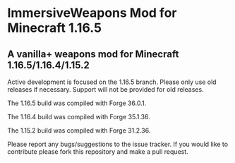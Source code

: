 # ImmersiveWeapons Mod for Minecraft 1.16.5
## A vanilla+ weapons mod for Minecraft 1.16.5/1.16.4/1.15.2
Active development is focused on the 1.16.5 branch. Please only use old releases if necessary. Support will not be provided for old releases. 

The 1.16.5 build was compiled with Forge 36.0.1.

The 1.16.4 build was compiled with Forge 35.1.36.

The 1.15.2 build was compiled with Forge 31.2.36.

Please report any bugs/suggestions to the issue tracker. If you would like to contribute please fork this repository and make a pull request. 